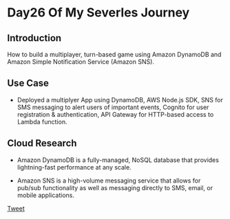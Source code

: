 # Day26 Of My Severles Journey

## Introduction
 How to build a multiplayer, turn-based game using Amazon DynamoDB and Amazon Simple Notification Service (Amazon SNS).

## Use Case
 - Deployed a multiplyer App using DynamoDB, AWS Node.js SDK, SNS for SMS messaging to alert users of important events, Cognito for user registration & authentication, API Gateway for HTTP-based access to Lambda function.

## Cloud Research
 - Amazon DynamoDB is a fully-managed, NoSQL database that provides lightning-fast performance at any scale.

 - Amazon SNS is a high-volume messaging service that allows for pub/sub functionality as well as messaging directly to SMS, email, or mobile applications.


 [Tweet](https://twitter.com/martynzYoung/status/1303405232207138819)